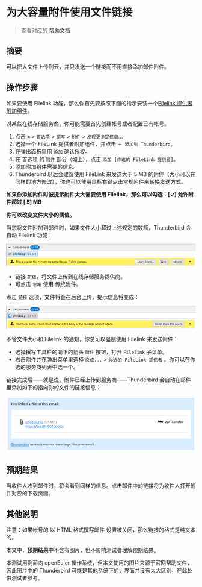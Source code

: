 # 为大容量附件使用文件链接

> 查看对应的 [帮助文档](https://support.mozilla.org/zh-CN/kb/filelink-large-attachments)

## 摘要

可以把大文件上传到云，并只发送一个链接而不用直接添加邮件附件。

## 操作步骤

如果要使用 Filelink 功能，那么你首先要按照下面的指示安装一个[Filelink 提供者附加组件](https://addons.thunderbird.net/thunderbird/tag/filelink)。

对某些在线存储服务商，你可能需要首先创建帐号或者配置已有帐号。

1. 点击 `≡` > `首选项` > `撰写` > `附件` > `发现更多提供商`...
2. 选择一个 FileLink 提供者附加组件，并点击 `＋ 添加到 Thunderbird`。
3. 在弹出面板里用 `添加` 确认授权。
4. 在 首选项 的 `附件` 部分（如上），点击 `添加 [你选的 FileLink 提供者]`。
5. 添加附加组件需要的信息。
6. Thunderbird 以后会建议使用 FileLink 来发送大于 5 MB 的附件（大小可以在同样的地方修改），你也可以使用鼠标右键点击常规附件来转换发送方式。

**如果你添加附件时被提示附件太大需要使用 Filelink，那么可以勾选：[✓] 允许附件超过 [ 5] MB**

**你可以改变文件大小的阈值。**

当您将文件附加到邮件时，如果文件大小超过上述规定的数额，Thunderbird 会自动 Filelink 功能：

![为大容量附件使用文件链接-1](./img/为大容量附件使用文件链接-1.png)

* 链接 `按钮`，将文件上传到在线存储服务提供商。
* 可点击 `忽略` 使用 传统附件。

点击 `链接` 选项，文件将会在后台上传，提示信息将变成：

![为大容量附件使用文件链接-2](./img/为大容量附件使用文件链接-2.png)

不管文件大小和 Filelink 的通知，你总可以强制使用 Filelink 来发送附件：

* 选择撰写工具栏的向下的箭头 `附件` 按钮，打开 `Filelink` 子菜单。
* 右击附件并在弹出菜单里选择 `换成...` > `你选的 FileLink 提供者` 。你可以在你选的服务商列表中选一个。

链接完成后——就是说，附件已经上传到服务商——Thunderbird 会自动在邮件里添加如下的指向你的文件的链接信息：

![为大容量附件使用文件链接-3](./img/为大容量附件使用文件链接-3.png)

## 预期结果

当收件人收到邮件时，将会看到同样的信息。点击邮件中的链接将为收件人打开附件对应的下载页面。

## 其他说明

注意：如果帐号的 以 HTML 格式撰写邮件 设置被关闭，那么链接的格式是纯文本的。

本文中，**预期结果**中不含有图片，但不影响测试者理解预期结果。

本测试用例面向 openEuler 操作系统，但本文使用的图片来源于官网帮助文件，因此图片中的 Thunderbird 可能是其他系统下的，界面并没有太大区别，在此处供测试者参考。
